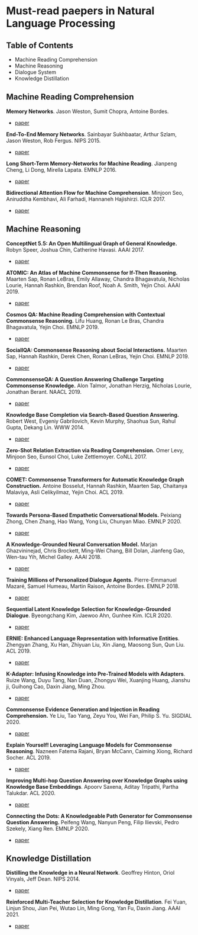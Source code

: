 # Must-read paepers in Natural Language Processing

## Table of Contents

- Machine Reading Comprehension
- Machine Reasoning
- Dialogue System
- Knowledge Distillation

## Machine Reading Comprehension

**Memory Networks**. Jason Weston, Sumit Chopra, Antoine Bordes.
- [paper](https://arxiv.org/pdf/1410.3916)

**End-To-End Memory Networks**. Sainbayar Sukhbaatar, Arthur Szlam, Jason Weston, Rob Fergus. NIPS 2015.
- [paper](https://arxiv.org/pdf/1503.08895)

**Long Short-Term Memory-Networks for Machine Reading**. Jianpeng Cheng, Li Dong, Mirella Lapata. EMNLP 2016.
- [paper](https://arxiv.org/pdf/1601.06733)

**Bidirectional Attention Flow for Machine Comprehension**. Minjoon Seo, Aniruddha Kembhavi, Ali Farhadi, Hannaneh Hajishirzi. ICLR 2017.
- [paper](https://arxiv.org/pdf/1611.01603)

## Machine Reasoning

**ConceptNet 5.5: An Open Multilingual Graph of General Knowledge.** Robyn Speer, Joshua Chin, Catherine Havasi. AAAI 2017.
- [paper](https://arxiv.org/pdf/1612.03975)

**ATOMIC: An Atlas of Machine Commonsense for If-Then Reasoning.** Maarten Sap, Ronan LeBras, Emily Allaway, Chandra Bhagavatula, Nicholas Lourie, Hannah Rashkin, Brendan Roof, Noah A. Smith, Yejin Choi. AAAI 2019.
- [paper](https://arxiv.org/pdf/1811.00146.pdf)

**Cosmos QA: Machine Reading Comprehension with Contextual Commonsense Reasoning.** Lifu Huang, Ronan Le Bras, Chandra Bhagavatula, Yejin Choi. EMNLP 2019.
- [paper](https://arxiv.org/pdf/1909.00277)

**SocialIQA: Commonsense Reasoning about Social Interactions.** Maarten Sap, Hannah Rashkin, Derek Chen, Ronan LeBras, Yejin Choi. EMNLP 2019.
- [paper](https://arxiv.org/pdf/1904.09728)

**CommonsenseQA: A Question Answering Challenge Targeting Commonsense Knowledge.** Alon Talmor, Jonathan Herzig, Nicholas Lourie, Jonathan Berant. NAACL 2019.
- [paper](https://arxiv.org/pdf/1811.00937)

**Knowledge Base Completion via Search-Based Question Answering.** Robert West, Evgeniy Gabrilovich, Kevin Murphy, Shaohua Sun, Rahul Gupta, Dekang Lin. WWW 2014.
- [paper](https://www.cs.ubc.ca/~murphyk/Papers/www14.pdf)

**Zero-Shot Relation Extraction via Reading Comprehension.** Omer Levy, Minjoon Seo, Eunsol Choi, Luke Zettlemoyer. CoNLL 2017.
- [paper](https://arxiv.org/pdf/1706.04115)

**COMET: Commonsense Transformers for Automatic Knowledge Graph Construction.** Antoine Bosselut, Hannah Rashkin, Maarten Sap, Chaitanya Malaviya, Asli Celikyilmaz, Yejin Choi. ACL 2019.
- [paper](https://arxiv.org/pdf/1906.05317)

**Towards Persona-Based Empathetic Conversational Models.** Peixiang Zhong, Chen Zhang, Hao Wang, Yong Liu, Chunyan Miao. EMNLP 2020.
- [paper](https://arxiv.org/pdf/2004.12316)

**A Knowledge-Grounded Neural Conversation Model.** Marjan Ghazvininejad, Chris Brockett, Ming-Wei Chang, Bill Dolan, Jianfeng Gao, Wen-tau Yih, Michel Galley. AAAI 2018.
- [paper](https://arxiv.org/pdf/1702.01932)

**Training Millions of Personalized Dialogue Agents.** Pierre-Emmanuel Mazaré, Samuel Humeau, Martin Raison, Antoine Bordes. EMNLP 2018.
- [paper](https://arxiv.org/pdf/1809.01984.pdf)

**Sequential Latent Knowledge Selection for Knowledge-Grounded Dialogue**. Byeongchang Kim, Jaewoo Ahn, Gunhee Kim. ICLR 2020.
- [paper](https://arxiv.org/pdf/2002.07510)

**ERNIE: Enhanced Language Representation with Informative Entities**. Zhengyan Zhang, Xu Han, Zhiyuan Liu, Xin Jiang, Maosong Sun, Qun Liu. ACL 2019.
- [paper](https://arxiv.org/pdf/1905.07129)

**K-Adapter: Infusing Knowledge into Pre-Trained Models with Adapters**. Ruize Wang, Duyu Tang, Nan Duan, Zhongyu Wei, Xuanjing Huang, Jianshu ji, Guihong Cao, Daxin Jiang, Ming Zhou.
- [paper](https://arxiv.org/pdf/2002.01808)

**Commonsense Evidence Generation and Injection in Reading Comprehension.** Ye Liu, Tao Yang, Zeyu You, Wei Fan, Philip S. Yu. SIGDIAL 2020.
- [paper](https://arxiv.org/pdf/2005.05240)

**Explain Yourself! Leveraging Language Models for Commonsense Reasoning**. Nazneen Fatema Rajani, Bryan McCann, Caiming Xiong, Richard Socher. ACL 2019.
- [paper](https://arxiv.org/pdf/1906.02361)

**Improving Multi-hop Question Answering over Knowledge Graphs using Knowledge Base Embeddings**. Apoorv Saxena, Aditay Tripathi, Partha Talukdar. ACL 2020.
- [paper](https://malllabiisc.github.io/publications/papers/final_embedkgqa.pdf)

**Connecting the Dots: A Knowledgeable Path Generator for Commonsense Question Answering.** Peifeng Wang, Nanyun Peng, Filip Ilievski, Pedro Szekely, Xiang Ren. EMNLP 2020.
- [paper](https://arxiv.org/pdf/2005.00691.pdf)


## Knowledge Distillation

**Distilling the Knowledge in a Neural Network**. Geoffrey Hinton, Oriol Vinyals, Jeff Dean. NIPS 2014.
- [paper](https://arxiv.org/pdf/1503.02531.pdf)

**Reinforced Multi-Teacher Selection for Knowledge Distillation**. Fei Yuan, Linjun Shou, Jian Pei, Wutao Lin, Ming Gong, Yan Fu, Daxin Jiang. AAAI 2021.
- [paper](https://arxiv.org/pdf/2012.06048.pdf)
